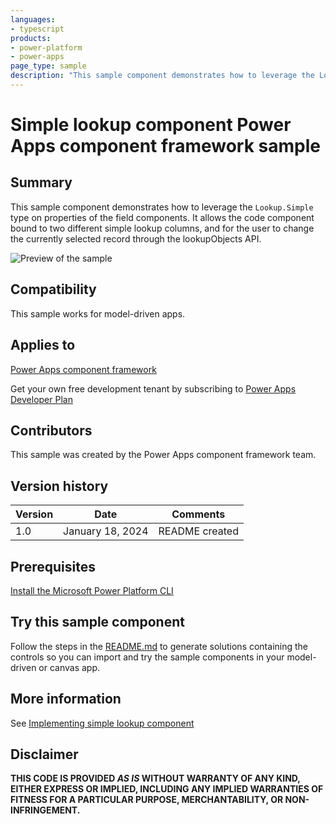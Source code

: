 ```yaml
---
languages:
- typescript
products:
- power-platform
- power-apps
page_type: sample
description: "This sample component demonstrates how to leverage the Lookup.Simple type on properties of the field components. It allows the code component bound to two different simple lookup columns, and for the user to change the currently selected record through the lookupObjects API."
---
```

# Simple lookup component Power Apps component framework sample

## Summary

This sample component demonstrates how to leverage the `Lookup.Simple` type on properties of the field components. It allows the code component bound to two different simple lookup columns, and for the user to change the currently selected record through the lookupObjects API.


![Preview of the sample](https://learn.microsoft.com/power-apps/developer/component-framework/media/lookup-control.png)

## Compatibility

This sample works for model-driven apps.

## Applies to

[Power Apps component framework](https://learn.microsoft.com/power-apps/developer/component-framework/overview)

Get your own free development tenant by subscribing to [Power Apps Developer Plan](https://learn.microsoft.com/power-platform/developer/plan)

## Contributors

This sample was created by the Power Apps component framework team.

## Version history

Version|Date|Comments
-------|----|--------
1.0|January 18, 2024|README created

## Prerequisites

[Install the Microsoft Power Platform CLI](https://learn.microsoft.com/power-platform/developer/cli/introduction)

## Try this sample component

Follow the steps in the [README.md](../README.md) to generate solutions containing the controls so you can import and try the sample components in your model-driven or canvas app.

## More information

See [Implementing simple lookup component](https://learn.microsoft.com/power-apps/developer/component-framework/sample-controls/lookup-control)

## Disclaimer

**THIS CODE IS PROVIDED *AS IS* WITHOUT WARRANTY OF ANY KIND, EITHER EXPRESS OR IMPLIED, INCLUDING ANY IMPLIED WARRANTIES OF FITNESS FOR A PARTICULAR PURPOSE, MERCHANTABILITY, OR NON-INFRINGEMENT.**